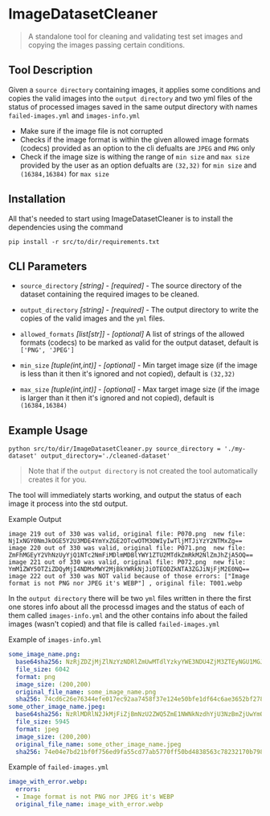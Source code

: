 # ImageDatasetCleaner
> A standalone tool for cleaning and validating test set images and copying the images passing certain conditions. 

## Tool Description

Given a `source directory` containing images, it applies some conditions and copies the valid images into the `output directory` and two yml files of the status of processed images saved in the same output directory with names `failed-images.yml` and `images-info.yml`

- Make sure if the image file is not corrupted
- Checks if the image format is within the given allowed image formats (codecs) provided as an option to the cli defualts are `JPEG` and `PNG` only 
- Check if the image size is withing the range of `min size` and `max size` provided by the user as an option defualts are `(32,32)` for `min size` and `(16384,16384)` for `max size`

## Installation
All that's needed to start using ImageDatasetCleaner is to install the dependencies using the command
```
pip install -r src/to/dir/requirements.txt
```

## CLI Parameters

* `source_directory` _[string]_ - _[required]_ - The source directory of the dataset containing the required images to be cleaned. 
* `output_directory` _[string]_ - _[required]_ - The output directory to write the copies of the valid images and the `yml` files.

* `allowed_formats` _[list[str]]_ - _[optional]_ A list of strings of the allowed formats (codecs) to be marked as valid for the output dataset, default is `['PNG', 'JPEG']`

* `min_size` _[tuple(int,int)]_ - _[optional]_ -  Min target image size (if the image is less than it then it's ignored and not copied), default is `(32,32)`

* `max_size` _[tuple(int,int)]_ - _[optional]_ - Max target image size (if the image is larger than it then it's ignored and not copied), default is `(16384,16384)`

## Example Usage

```
python src/to/dir/ImageDatasetCleaner.py source_directory = './my-dataset' output_directory='./cleaned-dataset'
```

> Note that if the `output directory` is not created the tool automatically creates it for you. 

The tool will immediately starts working, and output the status of each image it process into the std output. 

Example Output 
```
image 219 out of 330 was valid, original file: P070.png  new file: NjIxNGY0NmJkOGE5Y2U3MDE4YmYxZGE2OTcwOTM3OWIyIwTljMTJiYzY2NTMxZg==
image 220 out of 330 was valid, original file: P071.png  new file: ZmFhMGEyY2VhNzUyYjQ1NTc2NmFiMDlmMDBlYWY1ZTU2MTdkZmRkM2NlZmJhZjA5OQ==
image 221 out of 330 was valid, original file: P072.png  new file: YmM1ZWY5OTZiZDQyMjI4NDMxMWY2MjBkYWRkNjJiOTEODZkNTA3ZGJiNjFjM2E0NQ==
image 222 out of 330 was NOT valid because of those errors: ["Image format is not PNG nor JPEG it's WEBP"] , original file: T001.webp
```

In the `output directory` there will be two `yml` files written in there the first one stores info about all the processd images and the status of each of them called `images-info.yml` and the other contains info about the failed images (wasn't copied) and that file is called `failed-images.yml`

Example of `images-info.yml`
```yaml
some_image_name.png:
  base64sha256: NzRjZDZjMjZlNzYzNDRlZmUwMTdlYzkyYWE3NDU4ZjM3ZTEyNGU1MGJmZTFkZjY0YzZhZTM2NTJiZjI3OGQ5MQ==
  file_size: 6042
  format: png
  image_size: (200,200)
  original_file_name: some_image_name.png
  sha256: 74cd6c26e76344efe017ec92aa7458f37e124e50bfe1df64c6ae3652bf278d91
some_other_image_name.jpeg:
  base64sha256: NzRlMDRlN2JkMjFiZjBmNzU2ZWQ5ZmE1NWNkNzdhYjU3NzBmZjUwYmQ0ODM4NTYzYzc4MjMyMTcwYjc5OGM1YQ==
  file_size: 5945
  format: jpeg
  image_size: (200,200)
  original_file_name: some_other_image_name.jpeg
  sha256: 74e04e7bd21bf0f756ed9fa55cd77ab5770ff50bd4838563c78232170b798c5a
```
Example of `failed-images.yml`
```yaml
image_with_error.webp:
  errors:
  - Image format is not PNG nor JPEG it's WEBP
  original_file_name: image_with_error.webp
```